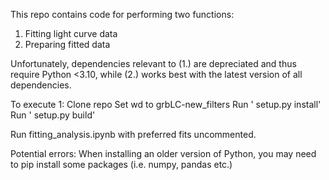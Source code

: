 This repo contains code for performing two functions:
1. Fitting light curve data
2. Preparing fitted data

Unfortunately, dependencies relevant to (1.) are depreciated and thus require Python <3.10, while (2.) works best with the latest version of all dependencies.

To execute 1:
  Clone repo
  Set wd to grbLC-new_filters
  Run '<python env name> setup.py install'
  Run '<python env name> setup.py build'

  Run fitting_analysis.ipynb with preferred fits uncommented.

  Potential errors:
  When installing an older version of Python, you may need to pip install some packages (i.e. numpy, pandas etc.)
  
